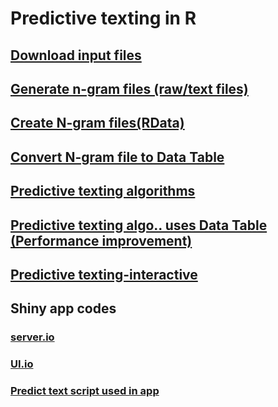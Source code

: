 # Predictive texting in R

## [Download input files](download_input.r)

## [Generate n-gram files (raw/text files)](generate_ngram_raw.r)

## [Create N-gram files(RData)](create_my_ngrams.R)

## [Convert N-gram file to Data Table](convert_to_table.r)

## [Predictive texting algorithms](predict_text.R)

## [Predictive texting algo.. uses Data Table (Performance improvement)](predict_text_DT.R)

## [Predictive texting-interactive](predict_text_frontend.R)

## Shiny app codes

### [server.io](nlp_predict_text/server.io)

### [UI.io](nlp_predict_text/UI.io)

### [Predict text script used in app](predict_text_DT.R)

